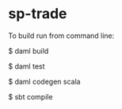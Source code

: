 # sp-trade

To build run from command line:

$ daml build 

$ daml test 

$ daml codegen scala

$ sbt compile

